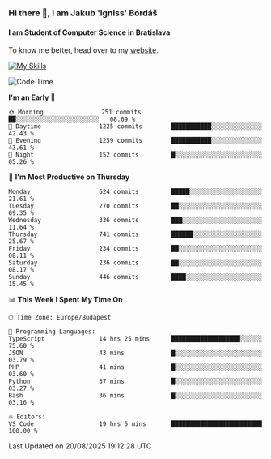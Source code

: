 ### Hi there 👋, I am Jakub 'igniss' Bordáš

#### I am Student of Computer Science in Bratislava
To know me better, head over to my [website](https://bordas.sk).

[![My Skills](https://skillicons.dev/icons?i=js,typescript,html,css,figma,svelte,vue,next,postgresql,nest,express,nodejs)](https://bordas.sk)


<!--START_SECTION:waka-->
![Code Time](http://img.shields.io/badge/Code%20Time-2%2C056%20hrs%2026%20mins-blue)

**I'm an Early 🐤** 

```text
🌞 Morning                251 commits         ██░░░░░░░░░░░░░░░░░░░░░░░   08.69 % 
🌆 Daytime                1225 commits        ███████████░░░░░░░░░░░░░░   42.43 % 
🌃 Evening                1259 commits        ███████████░░░░░░░░░░░░░░   43.61 % 
🌙 Night                  152 commits         █░░░░░░░░░░░░░░░░░░░░░░░░   05.26 % 
```
📅 **I'm Most Productive on Thursday** 

```text
Monday                   624 commits         █████░░░░░░░░░░░░░░░░░░░░   21.61 % 
Tuesday                  270 commits         ██░░░░░░░░░░░░░░░░░░░░░░░   09.35 % 
Wednesday                336 commits         ███░░░░░░░░░░░░░░░░░░░░░░   11.64 % 
Thursday                 741 commits         ██████░░░░░░░░░░░░░░░░░░░   25.67 % 
Friday                   234 commits         ██░░░░░░░░░░░░░░░░░░░░░░░   08.11 % 
Saturday                 236 commits         ██░░░░░░░░░░░░░░░░░░░░░░░   08.17 % 
Sunday                   446 commits         ████░░░░░░░░░░░░░░░░░░░░░   15.45 % 
```


📊 **This Week I Spent My Time On** 

```text
🕑︎ Time Zone: Europe/Budapest

💬 Programming Languages: 
TypeScript               14 hrs 25 mins      ███████████████████░░░░░░   75.60 % 
JSON                     43 mins             █░░░░░░░░░░░░░░░░░░░░░░░░   03.79 % 
PHP                      41 mins             █░░░░░░░░░░░░░░░░░░░░░░░░   03.60 % 
Python                   37 mins             █░░░░░░░░░░░░░░░░░░░░░░░░   03.27 % 
Bash                     36 mins             █░░░░░░░░░░░░░░░░░░░░░░░░   03.16 % 

🔥 Editors: 
VS Code                  19 hrs 5 mins       █████████████████████████   100.00 % 
```


 Last Updated on 20/08/2025 19:12:28 UTC
<!--END_SECTION:waka-->
